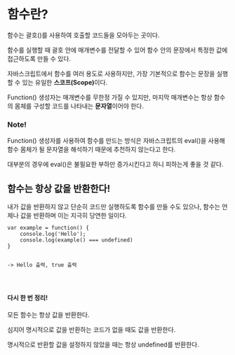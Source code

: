 <h1>함수란?</h1>
함수는 괄호()를 사용하여 호출할 코드들을 모아두는 곳이다.

함수를 실행할 때 괄호 안에 매개변수를 전달할 수 있어 함수 안의 문장에서 특정한 값에 접근하도록 만들 수 있다.

자바스크립트에서 함수를 여러 용도로 사용하지만, 가장 기본적으로 함수는 문장을 실행할 수 있는 유일한 <b>스코프(Scope)</b>이다.

Function() 생성자는 매개변수를 무한정 가질 수 있지만, 마지막 매개변수는 항상 함수의 몸체를 구성할 코드를 나타내는 <b>문자열</b>이어야 한다.

<h3>Note!</h3>
Function() 생성자를 사용하여 함수를 만드는 방식은 자바스크립트의 eval()을 사용해 함수 몸체가 될 문자열을 해석하기 때문에 추천하지 않는다고 한다.

대부분의 경우에 eval()은 불필요한 부하만 증가시킨다고 하니 피하는게 좋을 것 같다.

<h2>함수는 항상 값을 반환한다!</h2>
내가 값을 반환하지 않고 단순히 코드만 실행하도록 함수를 만들 수도 있으나, 함수는 언제나 값을 반환하며 이는 지극히 당연한 일이다.

<code>
<pre>
var example = function() {
    console.log('Hello');
    console.log(example() === undefined)
}

-> Hello 출력, true 출력
</pre>
</code>

<h4>다시 한 번 정리!</h4>
모든 함수는 항상 값을 반환한다.

심지어 명시적으로 값을 반환하는 코드가 없을 때도 값을 반환한다.

명시적으로 반환할 값을 설정하지 않았을 때는 항상 undefined를 반환한다.


